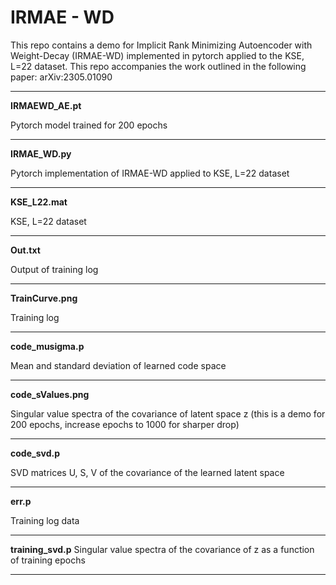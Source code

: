 # IRMAE - WD

This repo contains a demo for Implicit Rank Minimizing Autoencoder with Weight-Decay (IRMAE-WD) implemented in pytorch applied to the KSE, L=22 dataset. This repo accompanies the work outlined in the following paper: 	arXiv:2305.01090

-----------------------------------------------

**IRMAEWD_AE.pt**  

Pytorch model trained for 200 epochs

-----------------------------------------------

**IRMAE_WD.py**

Pytorch implementation of IRMAE-WD applied to KSE, L=22 dataset

-----------------------------------------------

**KSE_L22.mat**

KSE, L=22 dataset

-----------------------------------------------

**Out.txt**

Output of training log

-----------------------------------------------

**TrainCurve.png**

Training log

-----------------------------------------------

**code_musigma.p**

Mean and standard deviation of learned code space

-----------------------------------------------

**code_sValues.png**

Singular value spectra of the covariance of latent space z (this is a demo for 200 epochs, increase epochs to 1000 for sharper drop)

-----------------------------------------------

**code_svd.p**

SVD matrices U, S, V of the covariance of the learned latent space

-----------------------------------------------

**err.p**

Training log data

-----------------------------------------------

**training_svd.p**
Singular value spectra of the covariance of z as a function of training epochs

-----------------------------------------------
